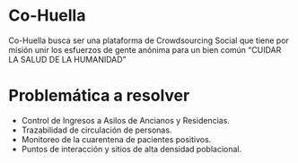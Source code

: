 # Co-Huella
Co-Huella busca ser una plataforma de Crowdsourcing Social que tiene por misión unir los esfuerzos de gente anónima para un bien común “CUIDAR LA SALUD DE LA HUMANIDAD”

# Problemática a resolver

- Control de Ingresos a Asilos de Ancianos y Residencias. 
- Trazabilidad de circulación de personas.
- Monitoreo de la cuarentena de pacientes positivos. 
- Puntos de interacción y sitios de alta densidad poblacional.
